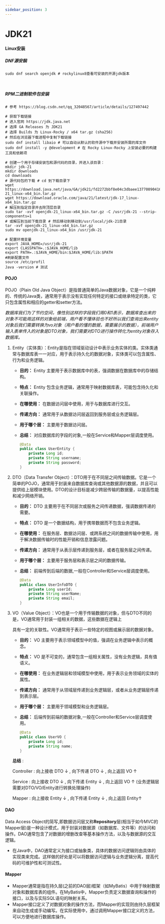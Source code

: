```yaml
---
sidebar_position: 3
---
```


# JDK21

#### Linux安装

##### DNF源安裝

```shell
sudo dnf search openjdk # rockylinux8查看可安装的开源jdk版本



```

##### RPM二进制软件包安装

```shell
# 参考 https://blog.csdn.net/qq_32048567/article/details/127497442

# 获取下载链接
# 进入官网 https://jdk.java.net
# 选择 GA Releases 为 JDK21
# 选择 Builds 为 Linux-Rocky / x64 tar.gz (sha256)	
# 然后在浏览器下载进程中复制下载链接
sudo dnf install libaio # 可以自动从默认的软件源中下载并安装所需的库文件
sudo dnf install -y @development # 在 Rocky Linux-Rocky 上安装必要的构建工具和依赖项

# 创建一个用于存储安装包和源代码的目录，并进入该目录：
mkdir jdk-21
mkdir downloads
cd downloads
# 源代码包的下载 # cd 到下载目录下 
wget https://download.java.net/java/GA/jdk21/fd2272bbf8e04c3dbaee13770090416c/35/GPL/openjdk-21_linux-x64_bin.tar.gz
wget https://download.oracle.com/java/21/latest/jdk-17_linux-x64_bin.tar.gz
# 解压到指定目录并去除顶层目录
sudo tar -xvf openjdk-21_linux-x64_bin.tar.gz -C /usr/jdk-21 --strip-components=1
# 或解压到当前下载目录 # 然后移动到移动到/usr/local/jdk-21目录
tar -xvf openjdk-21_linux-x64_bin.tar.gz
sudo mv openjdk-21_linux-x64_bin /usr/jdk-21

# 配置环境变量
export JAVA_HOME=/usr/jdk-21
export CLASSPATH=.:$JAVA_HOME/lib
export PATH=.:$JAVA_HOME/bin:$JAVA_HOME/lib:$PATH
#刷新配置文件
source /etc/profil
Java -version # 测试
```

#### POJO

POJO（Plain Old Java Object）是指普通简单的Java数据对象，它是一个纯粹的、传统的Java类，通常用于表示没有实现任何特定的接口或继承特定的类，它只包含属性和相应的getter和setter方法。

*数据库我们为了节约空间，像性别这样的字段我们用0和1表示，数据库查出来的对象不可能用这样的对象给前端，用户看不懂体验也不好所以我们查询出来entity对象后我们需要转换为vo对象（用户看的懂的数据，需要展示的数据），前端用户输入表单传入的对象是DTO对象，我们需要对DTO进行操作转化为entity对象存入数据库。*

1. Entity（实体类）：Entity是指在领域驱动设计中表示业务实体的类。实体类通常与数据库表一一对应，用于表示持久化的数据对象，实体类可以包含属性、行为和业务逻辑。

    - **目的：** Entity 主要用于表示数据库中的表，强调数据在数据库中的存储结构。

    - **特点：** Entity 包含业务逻辑，通常用于映射数据库表，可能包含持久化和关联操作。

    - **在哪使用：** 在数据访问层中使用，用于与数据库进行交互。

    - **传递方向：** 通常用于从数据访问层返回到服务层或业务逻辑层。

    - **用于哪个层：** 主要用于数据访问层。

    - **总结：** 对应数据库的字段的对象,一般在Service和Mapper层调度使用。

      ```java
      @Data
      public class UserEntity {
          private Long id;
          private String username;
          private String password;
      }
      ```



2. DTO（Data Transfer Object）：DTO用于在不同层之间传输数据。它是一个简单的POJO，通常用于封装来自数据库查询或其他数据源的数据，并且可以提供给上层模块使用。DTO的设计目标是减少跨层传输的数据量，以提高性能和减少网络开销。

    - **目的：** DTO 主要用于在不同层次或服务之间传递数据，强调数据传递的需要。

    - **特点：** DTO 是一个数据结构，用于携带数据而不包含业务逻辑。

    - **在哪使用：** 在服务层、数据访问层、或跨系统之间的数据传输中使用，用于解决数据传输时的性能开销和信息泄露问题。

    - **传递方向：** 通常用于从表示层传递到服务层，或者在服务层之间传递。

    - **用于哪个层：** 主要用于服务层和表示层之间的数据传输。

    - **总结：** 前端传到后端的数据,一般在Controller和Service层调度使用。

      ```java
      @Data
      public class UserInfoDTO {
          private Long userId;
          private String userName;
          private String email;
      }
      ```

3. VO（Value Object）：VO也是一个用于传输数据的对象，但与DTO不同的是，VO通常用于封装一组相关的数据，这些数据在逻辑上

   具有一定的关联性。VO通常用于表示一些特定的视图或展示层的数据对象。

    - **目的：** VO 主要用于表示领域模型中的值，强调在业务逻辑中表示的概念。

    - **特点：** VO 是不可变的，通常包含一组相关属性，没有业务逻辑，具有值语义。

    - **在哪使用：** 在业务逻辑层和领域模型中使用，用于表示业务领域的实体的属性。

    - **传递方向：** 通常用于从领域层传递到业务逻辑层，或者从业务逻辑层传递到表示层。

    - **用于哪个层：** 主要用于领域模型和业务逻辑层。

    - **总结：** 后端传到前端的数据对象,一般在Controller和Service层调度使用。

      ```java
      @Data
      public class UserVO {
          private Long id;
          private String name;
      }
      ```

   **总结** :

   Controller : 向上接收 DTO ↓ , 向下传递 DTO ↓ , 向上返回 VO ↑

   Service : 向上接收 DTO ↓  ,  向下传递 Entity ↓ , 向上返回 VO ↑ (业务逻辑层需要对DTO/VO/Entity进行转换处理操作)

   Mapper :  向上接收 Entity ↓ , 向下传递 Entity ↓ , 向上返回 Entity↑



#### DAO

Data Access Object的简写,即数据访问层又称**Repository**层(相当于如今MVC的Mapper层)是一种设计模式，用于封装对数据源（如数据库、文件等）的访问和操作。DAO通常包含了对数据的增删改查等基本操作方法，以及与数据源的交互逻辑。

- 在Java中，DAO通常定义为接口或抽象类，具体的数据访问逻辑则由具体的实现类来完成。这样做的好处是可以将数据访问逻辑与业务逻辑分离，提高代码的可维护性和可测试性。

#### Mapper

- Mapper通常是指在持久层(之前的DAO层)框架（如MyBatis）中用于映射数据对象和数据库表的组件。在MyBatis中，Mapper负责定义数据查询和操作的接口，以及与实际SQL语句的映射关系。
- Mapper接口定义了对数据对象的操作方法，而Mapper的实现则由持久层框架来自动生成或手动编写。在实际使用中，通过调用Mapper接口定义的方法，可以方便地进行数据库操作。
